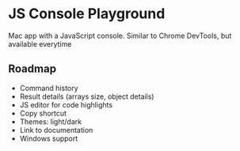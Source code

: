 # JS Console Playground

Mac app with a JavaScript console. Similar to Chrome DevTools, but available everytime

## Roadmap

* Command history
* Result details (arrays size, object details)
* JS editor for code highlights
* Copy shortcut
* Themes: light/dark
* Link to documentation
* Windows support
